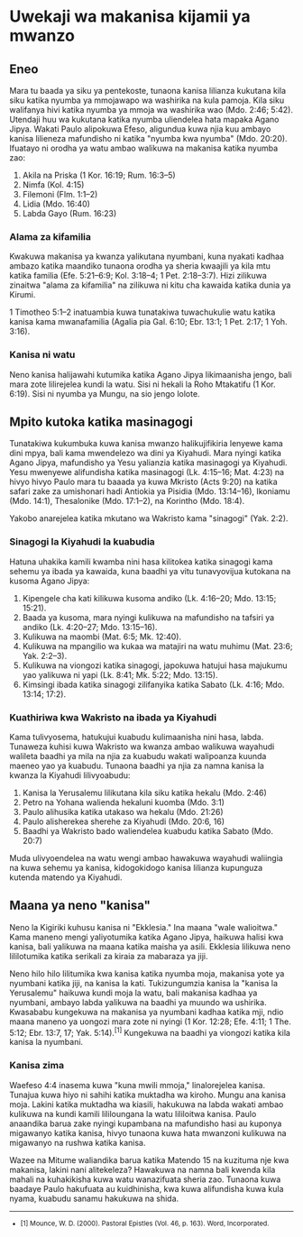 # Uwekaji wa makanisa kijamii ya mwanzo

## Eneo

Mara tu baada ya siku ya pentekoste, tunaona kanisa lilianza kukutana kila siku katika nyumba ya mmojawapo wa washirika na kula pamoja. Kila siku walifanya hivi katika nyumba ya mmoja wa washirika wao (Mdo. 2:46; 5:42). Utendaji huu wa kukutana katika nyumba uliendelea hata mapaka Agano Jipya. Wakati Paulo alipokuwa Efeso, aligundua kuwa njia kuu ambayo kanisa lilieneza mafundisho ni katika "nyumba kwa nyumba" (Mdo. 20:20). Ifuatayo ni orodha ya watu ambao walikuwa na makanisa katika nyumba zao:

1. Akila na Priska (1 Kor. 16:19; Rum. 16:3–5)
2. Nimfa (Kol. 4:15)
3. Filemoni (Flm. 1:1–2)
4. Lidia (Mdo. 16:40)
5. Labda Gayo (Rum. 16:23)

### Alama za kifamilia

Kwakuwa makanisa ya kwanza yalikutana nyumbani, kuna nyakati kadhaa ambazo katika maandiko tunaona orodha ya sheria kwaajili ya kila mtu katika familia (Efe. 5:21–6:9; Kol. 3:18–4; 1 Pet. 2:18–3:7). Hizi zilikuwa zinaitwa "alama za kifamilia" na zilikuwa ni kitu cha kawaida katika dunia ya Kirumi.

1 Timotheo 5:1–2 inatuambia kuwa tunatakiwa tuwachukulie watu katika kanisa kama mwanafamilia (Agalia pia Gal. 6:10; Ebr. 13:1; 1 Pet. 2:17; 1 Yoh. 3:16).

### Kanisa ni watu

Neno kanisa halijawahi kutumika katika Agano Jipya likimaanisha jengo, bali mara zote lilirejelea kundi la watu. Sisi ni hekali la Roho Mtakatifu (1 Kor. 6:19). Sisi ni nyumba ya Mungu, na sio jengo lolote.

## Mpito kutoka katika masinagogi

Tunatakiwa kukumbuka kuwa kanisa mwanzo halikujifikiria lenyewe kama dini mpya, bali kama mwendelezo wa dini ya Kiyahudi. Mara nyingi katika Agano Jipya, mafundisho ya Yesu yalianzia katika masinagogi ya Kiyahudi. Yesu mwenyewe alifundisha katika masinagogi (Lk. 4:15–16; Mat. 4:23) na hivyo hivyo Paulo mara tu baaada ya kuwa Mkristo (Acts 9:20) na katika safari zake za umishonari hadi Antiokia ya Pisidia (Mdo. 13:14–16), Ikoniamu (Mdo. 14:1), Thesalonike (Mdo. 17:1–2), na Korintho (Mdo. 18:4).

Yakobo anarejelea katika mkutano wa Wakristo kama "sinagogi" (Yak. 2:2).

### Sinagogi la Kiyahudi la kuabudia

Hatuna uhakika kamili kwamba nini hasa kilitokea katika sinagogi kama sehemu ya ibada ya kawaida, kuna baadhi ya vitu tunavyovijua kutokana na kusoma Agano Jipya:

1. Kipengele cha kati kilikuwa kusoma andiko (Lk. 4:16–20; Mdo. 13:15; 15:21).
2. Baada ya kusoma, mara nyingi kulikuwa na mafundisho na tafsiri ya andiko (Lk. 4:20–27; Mdo. 13:15–16).
3. Kulikuwa na maombi (Mat. 6:5; Mk. 12:40).
4. Kulikuwa na mpangilio wa kukaa wa matajiri na watu muhimu (Mat. 23:6; Yak. 2:2–3).
5. Kulikuwa na viongozi katika sinagogi, japokuwa hatujui hasa majukumu yao yalikuwa ni yapi (Lk. 8:41; Mk. 5:22; Mdo. 13:15).
6. Kimsingi ibada katika sinagogi zilifanyika katika Sabato (Lk. 4:16; Mdo. 13:14; 17:2).

### Kuathiriwa kwa Wakristo na ibada ya Kiyahudi

Kama tulivyosema, hatukujui kuabudu kulimaanisha nini hasa, labda. Tunaweza kuhisi kuwa Wakristo wa kwanza ambao walikuwa wayahudi walileta baadhi ya mila na njia za kuabudu wakati walipoanza kuunda maeneo yao ya kuabudu. Tunaona baadhi ya njia za namna kanisa la kwanza la Kiyahudi lilivyoabudu:

1. Kanisa la Yerusalemu lilikutana kila siku katika hekalu (Mdo. 2:46)
2. Petro na Yohana walienda hekaluni kuomba (Mdo. 3:1)
3. Paulo alihusika katika utakaso wa hekalu (Mdo. 21:26)
4. Paulo alisherekea sherehe za Kiyahudi (Mdo. 20:6, 16)
5. Baadhi ya Wakristo bado waliendelea kuabudu katika Sabato (Mdo. 20:7)

Muda ulivyoendelea na watu wengi ambao hawakuwa wayahudi waliingia na kuwa sehemu ya kanisa, kidogokidogo kanisa lilianza kupunguza kutenda matendo ya Kiyahudi.

## Maana ya neno "kanisa"

Neno la Kigiriki kuhusu kanisa ni "Ekklesia." Ina maana "wale walioitwa." Kama maneno mengi yaliyotumika katika Agano Jipya, haikuwa halisi kwa kanisa, bali yalikuwa na maana katika maisha ya asili. Ekklesia lilikuwa neno lililotumika katika serikali za kiraia za mabaraza ya jiji.

Neno hilo hilo lilitumika kwa kanisa katika nyumba moja, makanisa yote ya nyumbani katika jiji, na kanisa la kati. Tukizungumzia kanisa la "kanisa la Yerusalemu" haikuwa kundi moja la watu, bali makanisa kadhaa ya nyumbani, ambayo labda yalikuwa na baadhi ya muundo wa ushirika. Kwasababu kungekuwa na makanisa ya nyumbani kadhaa katika mji, ndio maana maneno ya uongozi mara zote ni nyingi (1 Kor. 12:28; Efe. 4:11; 1 The. 5:12; Ebr. 13:7, 17; Yak. 5:14).<sup>[1]</sup> Kungekuwa na baadhi ya viongozi katika kila kanisa la nyumbani.

### Kanisa zima

Waefeso 4:4 inasema kuwa "kuna mwili mmoja," linalorejelea kanisa. Tunajua kuwa hiyo ni sahihi katika muktadha wa kiroho. Mungu ana kanisa moja. Lakini katika muktadha wa kiasili, hakukuwa na labda wakati ambao kulikuwa na kundi kamili lililoungana la watu lililoitwa kanisa. Paulo anaandika barua zake nyingi kupambana na mafundisho hasi au kuponya migawanyo katika kanisa, hivyo tunaona kuwa hata mwanzoni kulikuwa na migawanyo na rushwa katika kanisa.

Wazee na Mitume waliandika barua katika Matendo 15 na kuzituma nje kwa makanisa, lakini nani alitekeleza? Hawakuwa na namna bali kwenda kila mahali na kuhakikisha kuwa watu wanazifuata sheria zao. Tunaona kuwa baadaye Paulo hakufuata au kuidhinisha, kwa kuwa alifundisha kuwa kula nyama, kuabudu sanamu hakukuwa na shida.

---

<small>

- [1] Mounce, W. D. (2000). Pastoral Epistles (Vol. 46, p. 163). Word, Incorporated.

</small>
